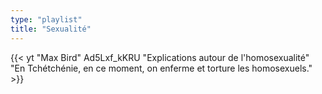 ```yaml
---
type: "playlist"
title: "Sexualité"
---
```



{{< yt "Max Bird" Ad5Lxf_kKRU "Explications autour de l'homosexualité" "En Tchétchénie, en ce moment, on enferme et torture les homosexuels." >}}
